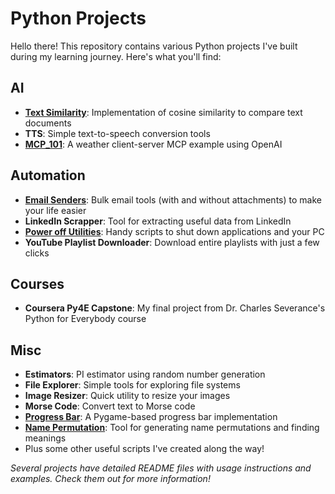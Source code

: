 # Python Projects

Hello there! This repository contains various Python projects I've built during my learning journey. Here's what you'll find:

## AI
- **[Text Similarity](ai/Text%20Similarity)**: Implementation of cosine similarity to compare text documents
- **TTS**: Simple text-to-speech conversion tools
- **[MCP_101](ai/mcp_101)**: A weather client-server MCP example using OpenAI

## Automation
- **[Email Senders](automation/Email%20Senders)**: Bulk email tools (with and without attachments) to make your life easier
- **LinkedIn Scrapper**: Tool for extracting useful data from LinkedIn
- **[Power off Utilities](automation/Power%20off%20Softwares%20and%20PC)**: Handy scripts to shut down applications and your PC
- **YouTube Playlist Downloader**: Download entire playlists with just a few clicks

## Courses
- **Coursera Py4E Capstone**: My final project from Dr. Charles Severance's Python for Everybody course

## Misc
- **Estimators**: PI estimator using random number generation
- **File Explorer**: Simple tools for exploring file systems
- **Image Resizer**: Quick utility to resize your images
- **Morse Code**: Convert text to Morse code
- **[Progress Bar](misc/Progress_bar_pygame)**: A Pygame-based progress bar implementation
- **[Name Permutation](misc/NamePermutationAndMeanings)**: Tool for generating name permutations and finding meanings
- Plus some other useful scripts I've created along the way!

*Several projects have detailed README files with usage instructions and examples. Check them out for more information!*
